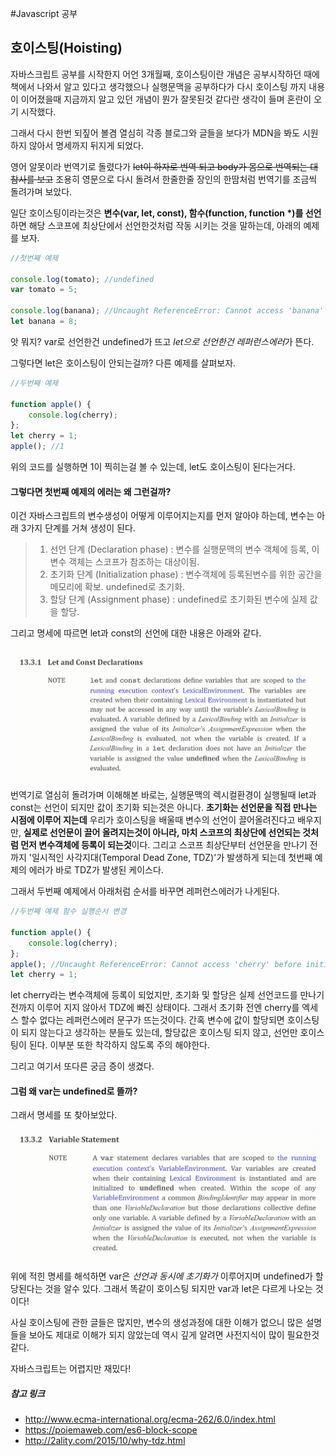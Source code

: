 #Javascript 공부

## 호이스팅(Hoisting)

자바스크립트 공부를 시작한지 어언 3개월째, 호이스팅이란 개념은 공부시작하던 때에 책에서 나와서 알고 있다고 생각했으나 실행문맥을 공부하다가 다시 호이스팅 까지 내용이 이어졌을때 지금까지 알고 있던 개념이 뭔가 잘못된것 같다란 생각이 들며 혼란이 오기 시작했다.

그래서 다시 한번 되짚어 볼겸 열심히 각종 블로그와 글들을 보다가 MDN을 봐도 시원하지 않아서 명세까지 뒤지게 되었다.

영어 알못이라 번역기로 돌렸다가 ~~let이 하자로 번역 되고 body가 몸으로 번역되는 대참사를 보고~~ 조용히 영문으로 다시 돌려서 한줄한줄 장인의 한땀처럼 번역기를 조금씩 돌려가며 보았다.

일단 호이스팅이라는것은 **변수(var, let, const), 함수(function, function *)를 선언**하면 해당 스코프에 최상단에서 선언한것처럼 작동 시키는 것을 말하는데, 아래의 예제를 보자.



```javascript
//첫번째 예제

console.log(tomato); //undefined
var tomato = 5;

console.log(banana); //Uncaught ReferenceError: Cannot access 'banana' before initialization
let banana = 8;
```



앗 뭐지? var로 선언한건 undefined가 뜨고 *let으로 선언한건 레퍼런스에러*가 뜬다.

그렇다면 let은 호이스팅이 안되는걸까? 다른 예제를 살펴보자.



```javascript
//두번째 예제

function apple() {
    console.log(cherry);
};
let cherry = 1;
apple(); //1
```

위의 코드를 실행하면 1이 찍히는걸 볼 수 있는데, let도 호이스팅이 된다는거다.



#### 그렇다면 첫번째 예제의 에러는 왜 그런걸까?

이건 자바스크립트의 변수생성이 어떻게 이루어지는지를 먼저 알아야 하는데, 변수는 아래 3가지 단계를 거쳐 생성이 된다.



> 1. 선언 단계 (Declaration phase) : 변수를 실행문맥의 변수 객체에 등록, 이 변수 객체는 스코프가 참조하는 대상이됨.
> 2. 초기화 단계 (Initialization phase) : 변수객체에 등록된변수를 위한 공간을 메모리에 확보. undefined로 초기화.
> 3. 할당 단계 (Assignment phase) : undefined로 초기화된 변수에 실제 값을 할당.



그리고 명세에 따르면 let과 const의 선언에 대한 내용은 아래와 같다.

![letAndConstDeclaration](.\img\letAndConstDeclaration.png)

번역기로 열심히 돌려가며 이해해본 바로는, 실행문맥의 렉시컬환경이 실행될때 let과 const는 선언이 되지만 값이 초기화 되는것은 아니다. **초기화는 선언문을 직접 만나는 시점에 이루어 지는데** 우리가 호이스팅을 배울때 변수의 선언이 끌어올려진다고 배우지만, **실제로 선언문이 끌어 올려지는것이 아니라, 마치 스코프의 최상단에 선언되는 것처럼 먼저 변수객체에 등록이 되는것**이다. 그리고 스코프 최상단부터 선언문을 만나기 전까지 '일시적인 사각지대(Temporal Dead Zone, TDZ)'가 발생하게 되는데 첫번째 예제의 에러가 바로 TDZ가 발생된 케이스다.

그래서 두번째 예제에서 아래처럼 순서를 바꾸면 레퍼런스에러가 나게된다.

```javascript
//두번째 예제 함수 실행순서 변경

function apple() {
    console.log(cherry);
};
apple(); //Uncaught ReferenceError: Cannot access 'cherry' before initialization
let cherry = 1;
```

let cherry라는 변수객체에 등록이 되었지만, 초기화 및 할당은 실제 선언코드를 만나기전까지 이루어 지지 않아서 TDZ에 빠진 상태이다. 그래서 초기화 전엔 cherry를 엑세스 할수 없다는 레퍼런스에러 문구가 뜨는것이다.
간혹 변수에 값이 할당되면 호이스팅이 되지 않는다고 생각하는 분들도 있는데, 할당값은 호이스팅 되지 않고, 선언만 호이스팅이 된다. 이부분 또한 착각하지 않도록 주의 해야한다.

그리고 여기서 또다른 궁금 증이 생겼다. 

#### 그럼 왜 var는 undefined로 뜰까?

그래서 명세를 또 찾아보았다.

![varDeclaration](.\img\varDeclaration.png)

위에 적힌 명세를 해석하면 var은 *선언과 동시에 초기화가* 이루어지며 undefined가 할당된다는 것을 알수 있다. 그래서 똑같이 호이스팅 되지만 var과 let은 다르게 나오는 것이다!

사실 호이스팅에 관한 글들은 많지만, 변수의 생성과정에 대한 이해가 없으니 많은 설명들을 보아도 제대로 이해가 되지 않았는데 역시 깊게 알려면 사전지식이 많이 필요한것 같다. 

자바스크립트는 어렵지만 재밌다!



##### 참고 링크

* <http://www.ecma-international.org/ecma-262/6.0/index.html>
* <https://poiemaweb.com/es6-block-scope>
* <http://2ality.com/2015/10/why-tdz.html>

